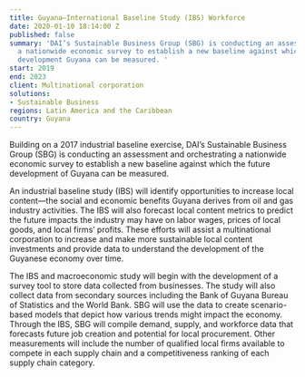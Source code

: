 ```yaml
---
title: Guyana—International Baseline Study (IBS) Workforce
date: 2020-01-10 18:14:00 Z
published: false
summary: 'DAI’s Sustainable Business Group (SBG) is conducting an assessment and orchestrating
  a nationwide economic survey to establish a new baseline against which the future
  development Guyana can be measured. '
start: 2019
end: 2023
client: Multinational corporation
solutions:
- Sustainable Business
regions: Latin America and the Caribbean
country: Guyana
---
```


Building on a 2017 industrial baseline exercise, DAI’s Sustainable Business Group (SBG) is conducting an assessment and orchestrating a nationwide economic survey to establish a new baseline against which the future development of Guyana can be measured. 

An industrial baseline study (IBS) will identify opportunities to increase local content—the social and economic benefits Guyana derives from oil and gas industry activities. The IBS will also forecast local content metrics to predict the future impacts the industry may have on labor wages, prices of local goods, and local firms’ profits. These efforts will assist a multinational corporation to increase and make more sustainable local content investments and provide data to understand the development of the Guyanese economy over time. 

The IBS and macroeconomic study will begin with the development of a survey tool to store data collected from businesses. The study will also collect data from secondary sources including the Bank of Guyana Bureau of Statistics and the World Bank. SBG will use the data to create scenario-based models that depict how various trends might impact the economy. Through the IBS, SBG will compile demand, supply, and workforce data that forecasts future job creation and potential for local procurement. Other measurements will include the number of qualified local firms available to compete in each supply chain and a competitiveness ranking of each supply chain category.